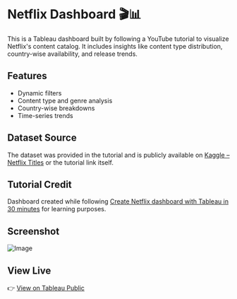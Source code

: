 # Netflix Dashboard 🎬📊

This is a Tableau dashboard built by following a YouTube tutorial to visualize Netflix's content catalog. It includes insights like content type distribution, country-wise availability, and release trends.

## Features
- Dynamic filters
- Content type and genre analysis
- Country-wise breakdowns
- Time-series trends

## Dataset Source
The dataset was provided in the tutorial and is publicly available on [Kaggle – Netflix Titles](https://www.kaggle.com/datasets/shivamb/netflix-shows) or the tutorial link itself.

## Tutorial Credit
Dashboard created while following [Create Netflix dashboard with Tableau in 30 minutes](https://www.youtube.com/watch?v=BTArwS4ljC4&t=1216s&ab_channel=DataScienceRoadMap) for learning purposes.

## Screenshot
![Image](https://github.com/user-attachments/assets/ac6ff832-e14e-4654-a8f0-6e0dbf624fa2)

## View Live
👉 [View on Tableau Public](https://public.tableau.com/app/profile/fatma.moataz/viz/Netflix_17515384111860/Netflix)
